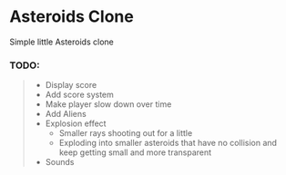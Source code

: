 # Asteroids Clone

Simple little Asteroids clone<br>

### TODO:
> - Display score
> - Add score system
> - Make player slow down over time
> - Add Aliens
> - Explosion effect
>   - Smaller rays shooting out for a little
>   - Exploding into smaller asteroids that have no collision and keep getting small and more transparent
> - Sounds
